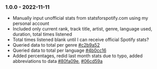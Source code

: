 ### 1.0.0 - 2022-11-11
* Manually input unofficial stats from statsforspotify.com using my personal account
* Included only current rank, track title, artist, genre, language used, duration, total times listened
* Total times listened blank until I can receive official Spotify stats?
* Queried data to total per genre [#c2b9a52](https://github.com/chloelinli/chloelinli.github.io/commit/c2b9a52b87a1d92e38f74463cfbf386022b43aad)
* Queried data to total per language [#4b0cc16](https://github.com/chloelinli/chloelinli.github.io/commit/4b0cc162882ed0eac81af7beffcfbb5e13b3e424)
* Added percentages, redid last month stats due to typo, added abbreviations to data [#80fa09e](https://github.com/chloelinli/chloelinli.github.io/commit/80fa09eab47eb562b6bef278c4a6f4ae5df0ffa3), [#06cd59a](https://github.com/chloelinli/chloelinli.github.io/commit/06cd59a9c1bdbdcced45241c81452b21a875b567)